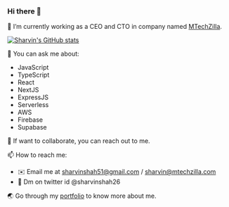 ### Hi there 👋

:office: I’m currently working as a CEO and CTO in company named [MTechZilla](https://mtechzilla.com).

[![Sharvin's GitHub stats](https://github-readme-stats.vercel.app/api?username=sharvin26&show_icons=true&layout=compact&theme=dark)](https://github.com/Sharvin26)


💬 You can ask me about:
  * JavaScript
  * TypeScript
  * React
  * NextJS
  * ExpressJS
  * Serverless
  * AWS
  * Firebase
  * Supabase

🤔 If want to collaborate, you can reach out to me.

📫 How to reach me:
* :envelope: Email me at sharvinshah51@gmail.com / sharvin@mtechzilla.com
* :speech_balloon: Dm on twitter id @sharvinshah26

:earth_asia: Go through my [portfolio](https://sharvinshah.me) to know more about me.

<!--
**Sharvin26/Sharvin26** is a ✨ _special_ ✨ repository because its `README.md` (this file) appears on your GitHub profile.

Here are some ideas to get you started:

- 🔭 I’m currently working on ...
- 🌱 I’m currently learning ...
- 👯 I’m looking to collaborate on ...
- 🤔 I’m looking for help with ...
- 💬 Ask me about ...
- 📫 How to reach me: ...
- 😄 Pronouns: ...
- ⚡ Fun fact: ...
-->
